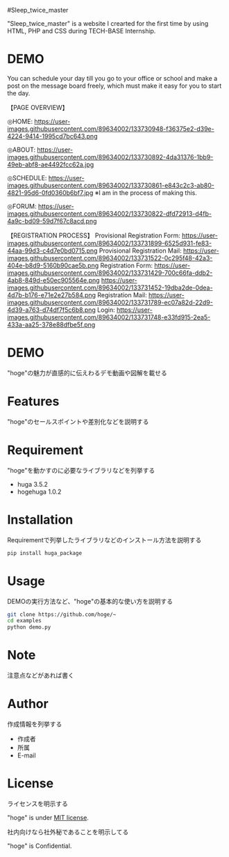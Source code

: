 #Sleep_twice_master

"Sleep_twice_master" is a website I crearted for the first time by using HTML, PHP and CSS during TECH-BASE Internship.

# DEMO

You can schedule your day till you go to your office or school and make a post on the message board freely, which must make it easy for you to start the day.

【PAGE OVERVIEW】

◎HOME: 
https://user-images.githubusercontent.com/89634002/133730948-f36375e2-d39e-4224-9414-1995cd7bc643.png

◎ABOUT: 
https://user-images.githubusercontent.com/89634002/133730892-4da31376-1bb9-49eb-abf8-ae4492fcc62a.jpg

◎SCHEDULE: 
https://user-images.githubusercontent.com/89634002/133730861-e843c2c3-ab80-4821-95d6-0fd0360b6bf7.jpg 
※I am in the process of making this.

◎FORUM: 
https://user-images.githubusercontent.com/89634002/133730822-dfd72913-d4fb-4a9c-bd09-59d7f67c8acd.png

【REGISTRATION PROCESS】
Provisional Registration Form: 
  https://user-images.githubusercontent.com/89634002/133731899-6525d931-fe83-44aa-99d3-c4d7e0bd0715.png
Provisional Registration Mail:
  https://user-images.githubusercontent.com/89634002/133731522-0c295f48-42a3-404e-b8d9-5160b90cae5b.png
Registration Form:
  https://user-images.githubusercontent.com/89634002/133731429-700c66fa-ddb2-4ab8-849d-e50ec905564e.png
  https://user-images.githubusercontent.com/89634002/133731452-19dba2de-0dea-4d7b-b176-e71e2e27b584.png
Registration Mail:
  https://user-images.githubusercontent.com/89634002/133731789-ec07a82d-22d9-4d39-a763-d74df7f5c6b8.png
Login: 
  https://user-images.githubusercontent.com/89634002/133731748-e33fd915-2ea5-433a-aa25-378e88dfbe5f.png

# DEMO
 
"hoge"の魅力が直感的に伝えわるデモ動画や図解を載せる
 
# Features
 
"hoge"のセールスポイントや差別化などを説明する
 
# Requirement
 
"hoge"を動かすのに必要なライブラリなどを列挙する
 
* huga 3.5.2
* hogehuga 1.0.2
 
# Installation
 
Requirementで列挙したライブラリなどのインストール方法を説明する
 
```bash
pip install huga_package
```
 
# Usage
 
DEMOの実行方法など、"hoge"の基本的な使い方を説明する
 
```bash
git clone https://github.com/hoge/~
cd examples
python demo.py
```
 
# Note
 
注意点などがあれば書く
 
# Author
 
作成情報を列挙する
 
* 作成者
* 所属
* E-mail
 
# License
ライセンスを明示する
 
"hoge" is under [MIT license](https://en.wikipedia.org/wiki/MIT_License).
 
社内向けなら社外秘であることを明示してる
 
"hoge" is Confidential.
